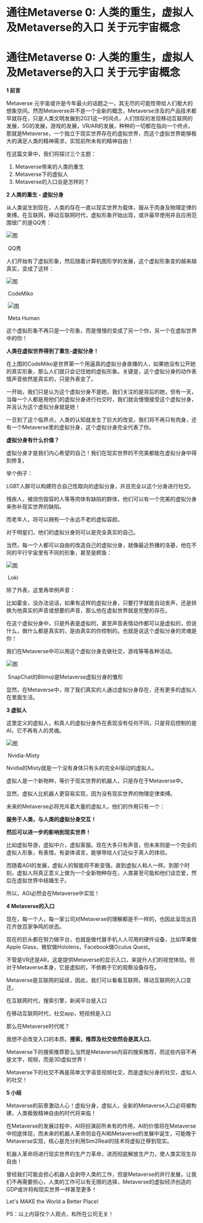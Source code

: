 # 通往Metaverse 0: 人类的重生，虚拟人及Metaverse的入口 关于元宇宙概念


# 通往Metaverse 0: 人类的重生，虚拟人及Metaverse的入口 关于元宇宙概念

**1 前言**

Metaverse 元宇宙或许是今年最火的话题之一，其无尽的可能性带给人们极大的想象空间。然而Metaverse并不是一个全新的概念，Metaverse涉及的产品技术都早就存在，只是人类文明发展到2021这一时间点，人们惊叹的发现移动互联网的发展，5G的发展，游戏的发展，VR/AR的发展，种种的一切都在指向一个终点，那就是Metaverse，一个独立于现实世界存在的虚拟世界，而这个虚拟世界能够极大的满足人类的精神需求，实现前所未有的精神自由！

在这篇文章中，我们将探讨三个主题：

1. Metaverse带来的人类的重生
2. Metaverse下的虚拟人
3. Metaverse的入口会是怎样的？

**2 人类的重生 - 虚拟分身**

从人类诞生到现在，人类的存在一直以现实世界为载体，服从于肉身及物理定律的束缚。在互联网，移动互联网时代，虚拟形象开始出现，或许最早使用并且应用范围很广的是QQ秀：

![图](https://pic3.zhimg.com/80/v2-f15186035361cdcc6245c9e46aa432c2_720w.jpg)

​                                                                                    QQ秀

人们开始有了虚拟形象，然后随着计算机图形学的发展，这个虚拟形象变的越来越真实，变成了这样：

![图](https://pic2.zhimg.com/80/v2-948db8ea59a24ee2376a8226681bd231_720w.jpg)

​                                                                               CodeMiko     

​         ![图](https://pic3.zhimg.com/80/v2-16dab1cfd8af93404620281fb94a0fce_720w.jpg)

​                                                                              Meta Human

这个虚拟形象不再只是一个形象，而是慢慢的变成了另一个你，另一个在虚拟世界中的你！

**人类在虚拟世界得到了重生-虚拟分身！**

在上图的CodeMiko是世界第一个用逼真的虚拟分身直播的人，如果她没有公开她的真实形象，那么人们就只会记住她的虚拟形象。关键是，这个虚拟分身的动作表情声音依然是真实的，只是外表变了。

一开始，我们只是认为这个虚拟分身不是她，我们关注的是背后的她，但有一天，当每一个人都是用他们的虚拟分身进行社交时，我们就会慢慢接受这个虚拟分身，并且认为这个虚拟分身就是她！

一旦到了这个临界点，人类的认知就发生了巨大的改变。我们将不再只有肉身，还有一个Metaverse里的虚拟分身，这个虚拟分身完全代表了你。

**虚拟分身有什么价值？**

虚拟分身才是我们内心希望的自己！我们在现实世界的不完美都能在虚拟分身中得到修复。

举个例子：

LGBT人群可以构建符合自己性取向的虚拟分身，并且完全以这个分身进行社交。

残疾人，被烧伤毁容的人等等肉体有缺陷的群体，他们可以有一个完美的虚拟分身来弥补现实世界的缺陷。

而老年人，将可以拥有一个永远不老的虚拟容颜。

对于明星们，他们的虚拟分身则可以是完全真实的自己。

当然，每一个人都可以自由的改造自己的虚拟分身，就像最近热播的洛基，他在不同的平行宇宙里有不同的形象，甚至是鳄鱼：

![图](https://pic3.zhimg.com/80/v2-7b6eb18b64a8c8ab783e155cfa8dcd82_720w.jpg)

​                                                                                       Loki

除了外表，这里再举例声音：

比如霍金，没办法说话，如果有这样的虚拟分身，只要打字就能自动发声，还是转换为他真实的声音或想要的声音，那么他在虚拟世界就是完整的存在。

在这个虚拟分身中，只是外表是虚拟的，甚至声音表情动作都可以是虚拟的，但说什么，做什么都是真实的，是由真实的你控制的。也就是说这个虚拟分身的灵魂是你！

我们在Metaverse中可以用这个虚拟分身去做社交，游戏等等各种活动。

![图](https://pic3.zhimg.com/80/v2-2ef1d7cf6f4016fe8173a912b6e0968e_720w.jpg)

​                                                            SnapChat的Bitmoji是Metaverse虚拟分身的雏形

显然，在Metaverse中，除了我们真实的人通过虚拟分身存在，还有更多的虚拟人在里面生活。

**3 虚拟人**

这里定义的虚拟人，和真人的虚拟分身外在表现没有任何不同，只是背后控制的是AI，它不再有人的灵魂。

![图](https://pic4.zhimg.com/80/v2-4626dfb0cbd8117cff8c233f415fcbb3_720w.jpg)

​                                                                                    Nvidia-Misty

Nvidia的Misty就是一个没有身体只有头的完全AI驱动的虚拟人。

虚拟人是一个新物种，等价于现实世界的机器人，只是存在于Metaverse中。

显然，虚拟人比机器人更容易实现，因为没有现实世界的物理定律束缚。

未来的Metaverse必将充斥着大量的虚拟人，他们的作用只有一个：

**服务于人类，与人类的虚拟分身交互！**

**然后可以进一步的影响到现实世界！**

比如虚拟导游，虚拟中介，虚拟客服。现在大多只有声音，但未来则是一个完全的虚拟人形象，有表情，有姿体语言，能够带给人们近似于真人的体验。

而随着AGI的发展，虚拟人的智能将不断变强，直到虚拟人和人一样。到那个时刻，虚拟人将真正意义上做为一个全新物种存在，人类甚至可能和他们谈恋爱，然后在虚拟世界中结婚生子。

所以，AGI必然会在Metaverse中实现！

**4  Metaverse的入口**

现在，每一个人，每一家公司对Metaverse的理解都是不一样的，也因此呈现出百花齐放百家争鸣的状态。

现在的巨头都在努力做平台，也就是做代替手机人人可用的硬件设备，比如苹果做Apple Glass，微软做Hololens，Facebook做Oculus Quest。

不管是VR还是AR，这是提供Metaverse的显示入口，来提升人们的视觉体验。但对于Metaverse本身，它是虚拟的，不依赖于它的观察设备存在。

Metaverse是互联网的延续，因此，我们可以看看互联网，移动互联网的入口变迁。

在互联网时代，搜索引擎，新闻平台是入口

在移动互联网时代，社交app，短视频是入口

那么在Metaverse时代呢？

我想不会改变入口的本质。**搜索，推荐及社交依然会是其入口**。

Metaverse下的搜索推荐那么当然是Metaverse内容的搜索推荐，而这些内容不再是文字，视频，而是3D虚拟世界！

Metaverse下的社交不再是简单文字语音视频社交，而是虚拟分身的社交，虚拟人的社交！

**5  小结**

Metaverse的前景激动人心！虚拟分身，虚拟人，全新的Metaverse入口必将被构建，人类极致精神自由的时代将来临！

在Metaverse的发展过程中，AI将扮演前所未有的作用，AI的价值将在Metaverse中彻底体现，而未来的机器人革命则会在AI和Metaverse的发展中诞生，可能晚于Metaverse实现，核心是充分利用Sim2Real的技术将虚拟迁移到现实。

机器人革命将进行现实世界的生产力革命，进而彻底解放生产力，使人类实现生存自由！

曾经我们可能会担心机器人会剥夺人类的工作，但是Metaverse的并行发展，让我们不再需要担心，人类的工作可以有无限的选择，Metaverse的虚拟经济创造的GDP或许将和现实世界一样甚至更多！

Let's MAKE the World a Better Place!

PS：以上内容仅个人观点，和所在公司无关！
